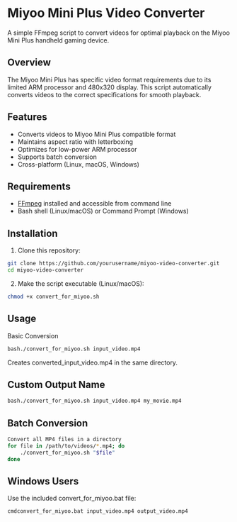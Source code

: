 # Miyoo Mini Plus Video Converter

A simple FFmpeg script to convert videos for optimal playback on the Miyoo Mini Plus handheld gaming device.

## Overview

The Miyoo Mini Plus has specific video format requirements due to its limited ARM processor and 480x320 display. This script automatically converts videos to the correct specifications for smooth playback.

## Features

- Converts videos to Miyoo Mini Plus compatible format
- Maintains aspect ratio with letterboxing
- Optimizes for low-power ARM processor
- Supports batch conversion
- Cross-platform (Linux, macOS, Windows)

## Requirements

- [FFmpeg](https://ffmpeg.org/download.html) installed and accessible from command line
- Bash shell (Linux/macOS) or Command Prompt (Windows)

## Installation

1. Clone this repository:

```bash
git clone https://github.com/yourusername/miyoo-video-converter.git
cd miyoo-video-converter
```

2. Make the script executable (Linux/macOS):
```bash
chmod +x convert_for_miyoo.sh
```
## Usage
Basic Conversion
```bash
bash./convert_for_miyoo.sh input_video.mp4
```

Creates converted_input_video.mp4 in the same directory.

## Custom Output Name
```bash
bash./convert_for_miyoo.sh input_video.mp4 my_movie.mp4
```
## Batch Conversion
```bash
Convert all MP4 files in a directory
for file in /path/to/videos/*.mp4; do
    ./convert_for_miyoo.sh "$file"
done
```

## Windows Users

Use the included convert_for_miyoo.bat file:
```
cmdconvert_for_miyoo.bat input_video.mp4 output_video.mp4
```
